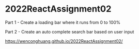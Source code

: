 # 2022ReactAssignment02

Part 1 - Create a loading bar where it runs from 0 to 100%

Part 2 - Create an auto complete search bar based on user input

https://wenconghuang.github.io/2022ReactAssignment02/
